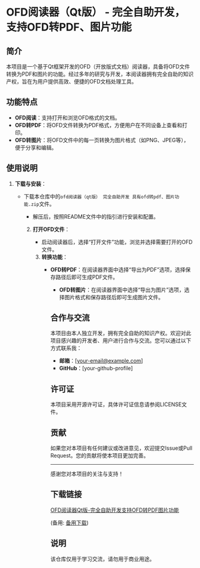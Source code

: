 # OFD阅读器（Qt版） - 完全自助开发，支持OFD转PDF、图片功能

## 简介

本项目是一个基于Qt框架开发的OFD（开放版式文档）阅读器，具备将OFD文件转换为PDF和图片的功能。经过多年的研究与开发，本阅读器拥有完全自助的知识产权，旨在为用户提供高效、便捷的OFD文档处理工具。

## 功能特点

- **OFD阅读**：支持打开和浏览OFD格式的文档。
- **OFD转PDF**：将OFD文件转换为PDF格式，方便用户在不同设备上查看和打印。
- **OFD转图片**：将OFD文件中的每一页转换为图片格式（如PNG、JPEG等），便于分享和编辑。

## 使用说明

1. **下载与安装**：
   - 下载本仓库中的`ofd阅读器（qt版） 完全自助开发 具有ofd转pdf、图片功能.zip`文件。
      - 解压后，按照README文件中的指引进行安装和配置。

      2. **打开OFD文件**：
         - 启动阅读器后，选择“打开文件”功能，浏览并选择需要打开的OFD文件。

         3. **转换功能**：
            - **OFD转PDF**：在阅读器界面中选择“导出为PDF”选项，选择保存路径后即可生成PDF文件。
               - **OFD转图片**：在阅读器界面中选择“导出为图片”选项，选择图片格式和保存路径后即可生成图片文件。

               ## 合作与交流

               本项目由本人独立开发，拥有完全自助的知识产权。欢迎对此项目感兴趣的开发者、用户进行合作与交流。您可以通过以下方式联系我：

               - **邮箱**：[your-email@example.com]
               - **GitHub**：[your-github-profile]

               ## 许可证

               本项目采用开源许可证，具体许可证信息请参阅LICENSE文件。

               ## 贡献

               如果您对本项目有任何建议或改进意见，欢迎提交Issue或Pull Request。您的贡献将使本项目更加完善。

               ---

               感谢您对本项目的关注与支持！

               ## 下载链接
               [OFD阅读器Qt版-完全自助开发支持OFD转PDF图片功能](https://pan.quark.cn/s/c2fe25dc4d8a) 

               (备用: [备用下载](https://pan.baidu.com/s/1Pt6KfPM06EviOtJTyAvKKg?pwd=1234))

               ## 说明

               该仓库仅用于学习交流，请勿用于商业用途。
